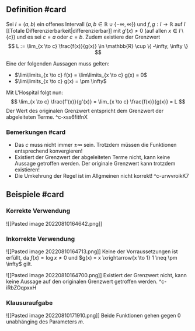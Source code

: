 ## Definition #card
Sei $I = (a,b)$ ein offenes Intervall ($a,b \in \mathbb{R} \cup \{  -\infty, \infty \}$) und $f,g: I \to \mathbb{R}$ auf $I$ [[Totale Differenzierbarkeit|differenzierbar]] mit $g'(x) \neq 0$ (auf allen $x \in I \setminus \{c\}$) und es sei $c = a$ oder $c = b$.
Zudem existiere der Grenzwert
$$
L := \lim_{x \to c} \frac{f(x)}{g(x)} \in \mathbb{R} \cup \{  -\infty, \infty \}
$$

Eine der folgenden Aussagen muss gelten:
- $\lim\limits_{x \to c} f(x) = \lim\limits_{x \to c} g(x) = 0$
- $\lim\limits_{x \to c} g(x) = \pm \infty$

Mit L'Hospital folgt nun:
$$
\lim_{x \to c} \frac{f'(x)}{g'(x)} = \lim_{x \to c} \frac{f(x)}{g(x)} = L
$$
Der Wert des originalen Grenzwert entspricht dem Grenzwert der abgeleiteten Terme.
^c-xss6fitfnX

### Bemerkungen #card 
- Das $c$ muss nicht immer $\pm \infty$ sein. Trotzdem müssen die Funktionen entsprechend konvergieren!
- Existiert der Grenzwert der abgeleiteten Terme nicht, kann keine Aussage getroffen werden. Der originale Grenzwert kann trotzdem existieren!
- Die Umkehrung der Regel ist im Allgmeinen nicht korrekt!
^c-urwvroikK7

## Beispiele #card 
### Korrekte Verwendung
![[Pasted image 20220810164642.png]]
### Inkorrekte Verwendung
![[Pasted image 20220810164713.png]]
Keine der Vorraussetzungen ist erfüllt, da $f(x) = \log x \neq 0$ und $g(x) = x \xrightarrow{x \to 1} 1 \neq \pm \infty$ gilt.

![[Pasted image 20220810164700.png]]
Existiert der Grenzwert nicht, kann keine Aussage auf den originalen Grenzwert getroffen werden.
^c-iRbZOqpxxH

### Klausuraufgabe
![[Pasted image 20220810171910.png]]
Beide Funktionen gehen gegen $0$ unabhänging des Parameters $m$.
